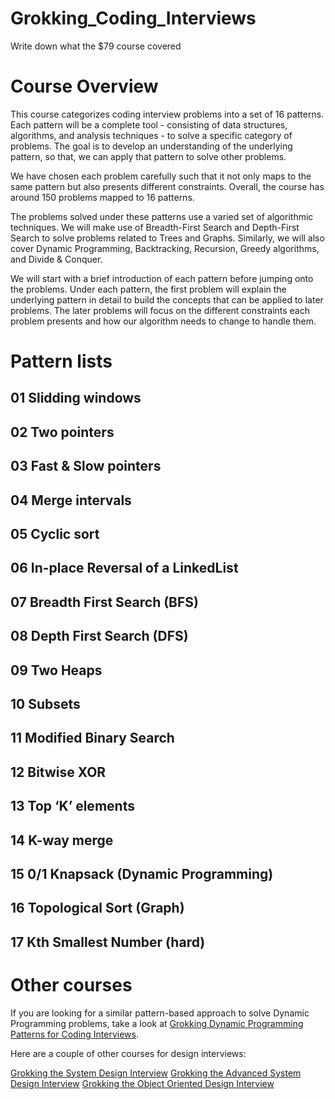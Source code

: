 # Grokking_Coding_Interviews
Write down what the $79 course covered 

# Course Overview
This course categorizes coding interview problems into a set of 16 patterns. Each pattern will be a complete tool - consisting of data structures, algorithms, and analysis techniques - to solve a specific category of problems. The goal is to develop an understanding of the underlying pattern, so that, we can apply that pattern to solve other problems.

We have chosen each problem carefully such that it not only maps to the same pattern but also presents different constraints. Overall, the course has around 150 problems mapped to 16 patterns.

The problems solved under these patterns use a varied set of algorithmic techniques. We will make use of Breadth-First Search and Depth-First Search to solve problems related to Trees and Graphs. Similarly, we will also cover Dynamic Programming, Backtracking, Recursion, Greedy algorithms, and Divide & Conquer.

We will start with a brief introduction of each pattern before jumping onto the problems. Under each pattern, the first problem will explain the underlying pattern in detail to build the concepts that can be applied to later problems. The later problems will focus on the different constraints each problem presents and how our algorithm needs to change to handle them.

# Pattern lists
## 01 Slidding windows
## 02 Two pointers
## 03 Fast & Slow pointers
## 04 Merge intervals
## 05 Cyclic sort
## 06 In-place Reversal of a LinkedList
## 07 Breadth First Search (BFS)
## 08 Depth First Search (DFS)
## 09 Two Heaps
## 10 Subsets
## 11 Modified Binary Search
## 12 Bitwise XOR
## 13 Top ‘K’ elements
## 14 K-way merge
## 15 0/1 Knapsack (Dynamic Programming)
## 16 Topological Sort (Graph)
## 17 Kth Smallest Number (hard)

# Other courses
If you are looking for a similar pattern-based approach to solve Dynamic Programming problems, take a look at [Grokking Dynamic Programming Patterns for Coding Interviews](https://www.educative.io/courses/grokking-dynamic-programming-patterns-for-coding-interviews?aff=VOY6).

Here are a couple of other courses for design interviews:

[Grokking the System Design Interview](https://www.educative.io/courses/grokking-the-system-design-interview?aff=VOY6)
[Grokking the Advanced System Design Interview](https://www.educative.io/courses/grokking-adv-system-design-intvw?aff=VOY6)
[Grokking the Object Oriented Design Interview](https://www.educative.io/courses/grokking-the-object-oriented-design-interview?aff=VOY6)